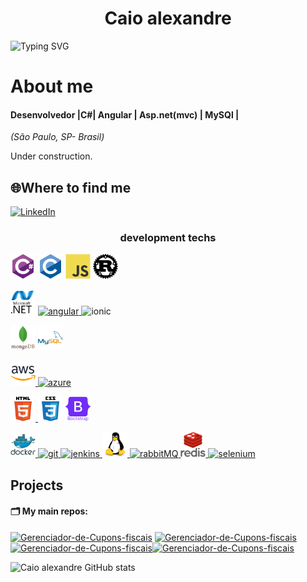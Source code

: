 <h1 align = center > Caio alexandre </h1>

![Typing SVG](https://readme-typing-svg.herokuapp.com?font=Fira+Code&weight=600&size=24&duration=2084&pause=650&color=9A08D1&random=false&width=525&lines=Ol%C3%A1%2C+seja+bem+vindo+ao+meu+perfil.;Welcome+to+my+profile.;+%E6%AC%A2%E8%BF%8E%E6%B5%8F%E8%A7%88%E6%88%91%E7%9A%84%E4%B8%AA%E4%BA%BA%E9%A1%B5%E9%9D%A2)

# About me

#### Desenvolvedor |C#| Angular | Asp.net(mvc) | MySQl |

<i>(São Paulo, SP- Brasil)</i>

Under construction.

  

## 🌐Where to find me



[![LinkedIn](https://img.shields.io/badge/-LinkedIn-000?style=for-the-badge&logo=linkedin&logoColor=AA42F7)](https://www.linkedin.com/in/caio-alexandre-dev/)  
  


<h3 align="center"> development techs</h3>  

<img src="https://raw.githubusercontent.com/devicons/devicon/master/icons/csharp/csharp-original.svg" alt="csharp" width="40" height="40"/> </a> <img src="https://raw.githubusercontent.com/devicons/devicon/master/icons/c/c-original.svg" alt="c" width="40" height="40"/> </a> <img src="https://raw.githubusercontent.com/devicons/devicon/master/icons/javascript/javascript-original.svg" alt="javascript" width="40" height="40"/> </a> <img src="https://raw.githubusercontent.com/devicons/devicon/master/icons/rust/rust-plain.svg" alt="rust" width="40" height="40"/> </a> 


<img src="https://raw.githubusercontent.com/devicons/devicon/master/icons/dot-net/dot-net-original-wordmark.svg" alt="dotnet" width="40" height="40"/> </a><a href="https://www.cprogramming.com/" target="_blank" rel="noreferrer"><a href="https://angular.io" target="_blank" rel="noreferrer"> <img src="https://angular.io/assets/images/logos/angular/angular.svg" alt="angular" width="40" height="40"/> </a><img src="https://upload.wikimedia.org/wikipedia/commons/d/d1/Ionic_Logo.svg" alt="ionic" width="40" height="40"/> </a>

<img src="https://raw.githubusercontent.com/devicons/devicon/master/icons/mongodb/mongodb-original-wordmark.svg" alt="mongodb" width="40" height="40"/> </a> <a href="https://www.mysql.com/" target="_blank" rel="noreferrer"> <img src="https://raw.githubusercontent.com/devicons/devicon/master/icons/mysql/mysql-original-wordmark.svg" alt="mysql" width="40" height="40"/> </a>
  

<a href="https://aws.amazon.com" target="_blank" rel="noreferrer"> <img src="https://raw.githubusercontent.com/devicons/devicon/master/icons/amazonwebservices/amazonwebservices-original-wordmark.svg" alt="aws" width="40" height="40"/> </a> <a href="https://azure.microsoft.com/en-in/" target="_blank" rel="noreferrer"> <img src="https://www.vectorlogo.zone/logos/microsoft_azure/microsoft_azure-icon.svg" alt="azure" width="40" height="40"/> </a>


<a href="https://www.w3.org/html/" target="_blank" rel="noreferrer"> <img src="https://raw.githubusercontent.com/devicons/devicon/master/icons/html5/html5-original-wordmark.svg" alt="html5" width="40" height="40"/> </a><img src="https://raw.githubusercontent.com/devicons/devicon/master/icons/css3/css3-original-wordmark.svg" alt="css3" width="40" height="40"/> </a> <img src="https://raw.githubusercontent.com/devicons/devicon/master/icons/bootstrap/bootstrap-plain-wordmark.svg" alt="bootstrap" width="40" height="40"/> </a> 

 <a href="https://www.docker.com/" target="_blank" rel="noreferrer"> <img src="https://raw.githubusercontent.com/devicons/devicon/master/icons/docker/docker-original-wordmark.svg" alt="docker" width="40" height="40"/> </a> <a href="https://dotnet.microsoft.com/" target="_blank" rel="noreferrer">  <a href="https://git-scm.com/" target="_blank" rel="noreferrer"> <img src="https://www.vectorlogo.zone/logos/git-scm/git-scm-icon.svg" alt="git" width="40" height="40"/> </a>  <a href="https://ionicframework.com" target="_blank" rel="noreferrer">  <a href="https://developer.mozilla.org/en-US/docs/Web/JavaScript" target="_blank" rel="noreferrer"> <a href="https://www.jenkins.io" target="_blank" rel="noreferrer"> <img src="https://www.vectorlogo.zone/logos/jenkins/jenkins-icon.svg" alt="jenkins" width="40" height="40"/> </a> <a href="https://www.linux.org/" target="_blank" rel="noreferrer"> <img src="https://raw.githubusercontent.com/devicons/devicon/master/icons/linux/linux-original.svg" alt="linux" width="40" height="40"/> </a> <a href="https://www.mongodb.com/" target="_blank" rel="noreferrer">  <a href="https://www.rabbitmq.com" target="_blank" rel="noreferrer"> <img src="https://www.vectorlogo.zone/logos/rabbitmq/rabbitmq-icon.svg" alt="rabbitMQ" width="40" height="40"/> </a> <a href="https://redis.io" target="_blank" rel="noreferrer"> <img src="https://raw.githubusercontent.com/devicons/devicon/master/icons/redis/redis-original-wordmark.svg" alt="redis" width="40" height="40"/> </a> <a href="https://www.rust-lang.org" target="_blank" rel="noreferrer"> <a href="https://www.selenium.dev" target="_blank" rel="noreferrer"> <img src="https://raw.githubusercontent.com/detain/svg-logos/780f25886640cef088af994181646db2f6b1a3f8/svg/selenium-logo.svg" alt="selenium" width="40" height="40"/> </a>




## Projects

#### 🗂️ My main repos:
[![Gerenciador-de-Cupons-fiscais](https://github-readme-stats.vercel.app/api/pin/?username=CaioAlexndre&repo=Gerenciador-de-Cupons-fiscais&bg_color=000&border_color=30A3DC&show_icons=true&icon_color=30A3DC&title_color=E94D5F&text_color=FFF)](https://github.com/CaioAlexndre/Etec-DemoDay)
[![Gerenciador-de-Cupons-fiscais](https://github-readme-stats.vercel.app/api/pin/?username=CaioAlexndre&repo=Gerenciador-de-Cupons-fiscais&bg_color=000&border_color=30A3DC&show_icons=true&icon_color=30A3DC&title_color=E94D5F&text_color=FFF)](https://github.com/CaioAlexndre/Gerenciador-de-Cupons-fiscais.git)
[![Gerenciador-de-Cupons-fiscais](https://github-readme-stats.vercel.app/api/pin/?username=CaioAlexndre&repo=Gerenciador-de-Cupons-fiscais&bg_color=000&border_color=30A3DC&show_icons=true&icon_color=30A3DC&title_color=E94D5F&text_color=FFF)](https://github.com/CaioAlexndre/Gerenciador-de-Cupons-fiscais.git)[![Gerenciador-de-Cupons-fiscais](https://github-readme-stats.vercel.app/api/pin/?username=CaioAlexndre&repo=Gerenciador-de-Cupons-fiscais&bg_color=000&border_color=30A3DC&show_icons=true&icon_color=30A3DC&title_color=E94D5F&text_color=FFF)](https://github.com/CaioAlexndre/Gerenciador-de-Cupons-fiscais.git)


  
![Caio alexandre GitHub stats](https://github-readme-stats.vercel.app/api?username=caioalexndre&show_icons=true&theme=radical&border_radius=45&card_width=900)
  
